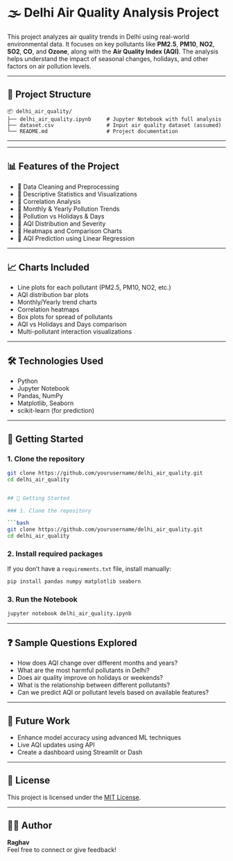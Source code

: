 # 🌫️ Delhi Air Quality Analysis Project

This project analyzes air quality trends in Delhi using real-world environmental data. It focuses on key pollutants like **PM2.5**, **PM10**, **NO2**, **SO2**, **CO**, and **Ozone**, along with the **Air Quality Index (AQI)**. The analysis helps understand the impact of seasonal changes, holidays, and other factors on air pollution levels.

---

## 📁 Project Structure

```
📦 delhi_air_quality/
├── delhi_air_quality.ipynb     # Jupyter Notebook with full analysis
├── dataset.csv                 # Input air quality dataset (assumed)
└── README.md                   # Project documentation
```

---


---

## 📊 Features of the Project

- 📌 Data Cleaning and Preprocessing  
- 📌 Descriptive Statistics and Visualizations  
- 📌 Correlation Analysis  
- 📌 Monthly & Yearly Pollution Trends  
- 📌 Pollution vs Holidays & Days  
- 📌 AQI Distribution and Severity  
- 📌 Heatmaps and Comparison Charts  
- 🔮 AQI Prediction using Linear Regression  

---

## 📈 Charts Included

- Line plots for each pollutant (PM2.5, PM10, NO2, etc.)
- AQI distribution bar plots
- Monthly/Yearly trend charts
- Correlation heatmaps
- Box plots for spread of pollutants
- AQI vs Holidays and Days comparison
- Multi-pollutant interaction visualizations

---

## 🛠️ Technologies Used

- Python  
- Jupyter Notebook  
- Pandas, NumPy  
- Matplotlib, Seaborn  
- scikit-learn (for prediction)  
---

## 🚀 Getting Started

### 1. Clone the repository

```bash
git clone https://github.com/yourusername/delhi_air_quality.git
cd delhi_air_quality


## 🚀 Getting Started

### 1. Clone the repository

```bash
git clone https://github.com/yourusername/delhi_air_quality.git
cd delhi_air_quality
```

### 2. Install required packages

If you don’t have a `requirements.txt` file, install manually:

```bash
pip install pandas numpy matplotlib seaborn
```

### 3. Run the Notebook

```bash
jupyter notebook delhi_air_quality.ipynb
```

---

## ❓ Sample Questions Explored

- How does AQI change over different months and years?
- What are the most harmful pollutants in Delhi?
- Does air quality improve on holidays or weekends?
- What is the relationship between different pollutants?
- Can we predict AQI or pollutant levels based on available features?

---

## 📌 Future Work

- Enhance model accuracy using advanced ML techniques 
- Live AQI updates using API  
- Create a dashboard using Streamlit or Dash  

---

## 📜 License

This project is licensed under the [MIT License](LICENSE).

---

## 🙋‍♂️ Author

**Raghav**  
Feel free to connect or give feedback!
